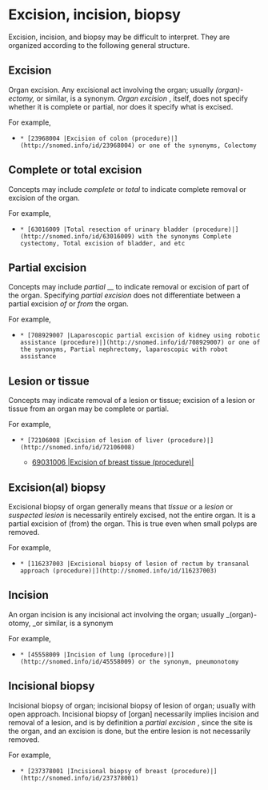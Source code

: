 # Excision, incision, biopsy

Excision, incision, and biopsy may be difficult to interpret. They are organized according to the following general structure.

## Excision

Organ excision. Any excisional act involving the organ; usually  _(organ)-ectomy,_ or similar, is a synonym.  _Organ excision_ , itself, does not specify whether it is complete or partial, nor does it specify what is excised.

For example, 

  *     * [23968004 |Excision of colon (procedure)|](http://snomed.info/id/23968004) or one of the synonyms, Colectomy

## Complete or total excision

Concepts may include  _complete_ or  _total_ to indicate complete removal or excision of the organ.

For example, 

  *     * [63016009 |Total resection of urinary bladder (procedure)|](http://snomed.info/id/63016009) with the synonyms Complete cystectomy, Total excision of bladder, and etc

## Partial excision

Concepts may include  _partial_ __ to indicate removal or excision of part of the organ. Specifying  _partial excision_ does not differentiate between a partial excision  _of_ or  _from_ the organ.

For example, 

  *     * [708929007 |Laparoscopic partial excision of kidney using robotic assistance (procedure)|](http://snomed.info/id/708929007) or one of the synonyms, Partial nephrectomy, laparoscopic with robot assistance

## Lesion or tissue

Concepts may indicate removal of a lesion or tissue; excision of a lesion or tissue from an organ may be complete or partial. 

For example, 

  *     * [72106008 |Excision of lesion of liver (procedure)|](http://snomed.info/id/72106008)
    * [69031006 |Excision of breast tissue (procedure)|](http://snomed.info/id/69031006)

## Excision(al) biopsy

Excisional biopsy of organ generally means that  _tissue_ or a  _lesion_ or  _suspected lesion_ is necessarily entirely excised, not the entire organ. It is a partial excision of (from) the organ. This is true even when small polyps are removed.

For example, 

  *     * [116237003 |Excisional biopsy of lesion of rectum by transanal approach (procedure)|](http://snomed.info/id/116237003)

## Incision

An organ incision is any incisional act involving the organ; usually  _(organ)-otomy, _or similar, is a synonym

For example, 

  *     * [45558009 |Incision of lung (procedure)|](http://snomed.info/id/45558009) or the synonym, pneumonotomy

## Incisional biopsy

Incisional biopsy of organ; incisional biopsy of lesion of organ; usually with open approach. Incisional biopsy of [organ] necessarily implies incision and removal of a lesion, and is by definition a  _partial excision_ , since the site is the organ, and an excision is done, but the entire lesion is not necessarily removed.

For example,

  *     * [237378001 |Incisional biopsy of breast (procedure)|](http://snomed.info/id/237378001)

  

  

